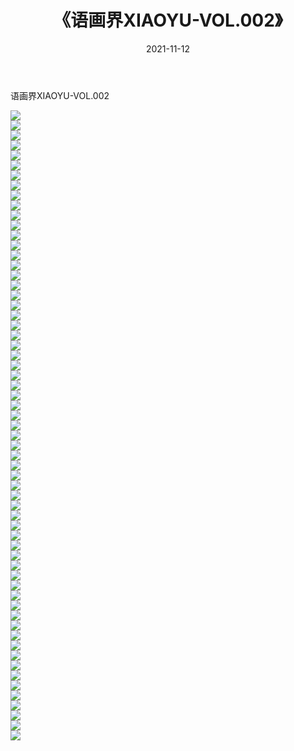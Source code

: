 ﻿---
layout: post
title:  《语画界XIAOYU-VOL.002》
date:   2021-11-12
img: http://imgx.orgx.ga/漏D/网络美图/2021/语画界XIAOYU-VOL.002/000.jpg
categories: [美女, 清纯, 唯美]
---

语画界XIAOYU-VOL.002

  ![](http://imgx.orgx.ga/漏D/网络美图/2021/语画界XIAOYU-VOL.002/001.jpg) <br> ![](http://imgx.orgx.ga/漏D/网络美图/2021/语画界XIAOYU-VOL.002/002.jpg) <br> ![](http://imgx.orgx.ga/漏D/网络美图/2021/语画界XIAOYU-VOL.002/003.jpg) <br> ![](http://imgx.orgx.ga/漏D/网络美图/2021/语画界XIAOYU-VOL.002/004.jpg) <br> ![](http://imgx.orgx.ga/漏D/网络美图/2021/语画界XIAOYU-VOL.002/005.jpg) <br> ![](http://imgx.orgx.ga/漏D/网络美图/2021/语画界XIAOYU-VOL.002/006.jpg) <br> ![](http://imgx.orgx.ga/漏D/网络美图/2021/语画界XIAOYU-VOL.002/007.jpg) <br> ![](http://imgx.orgx.ga/漏D/网络美图/2021/语画界XIAOYU-VOL.002/008.jpg) <br> ![](http://imgx.orgx.ga/漏D/网络美图/2021/语画界XIAOYU-VOL.002/009.jpg) <br> ![](http://imgx.orgx.ga/漏D/网络美图/2021/语画界XIAOYU-VOL.002/010.jpg) <br> ![](http://imgx.orgx.ga/漏D/网络美图/2021/语画界XIAOYU-VOL.002/011.jpg) <br> ![](http://imgx.orgx.ga/漏D/网络美图/2021/语画界XIAOYU-VOL.002/012.jpg) <br> ![](http://imgx.orgx.ga/漏D/网络美图/2021/语画界XIAOYU-VOL.002/013.jpg) <br> ![](http://imgx.orgx.ga/漏D/网络美图/2021/语画界XIAOYU-VOL.002/014.jpg) <br> ![](http://imgx.orgx.ga/漏D/网络美图/2021/语画界XIAOYU-VOL.002/015.jpg) <br> ![](http://imgx.orgx.ga/漏D/网络美图/2021/语画界XIAOYU-VOL.002/016.jpg) <br> ![](http://imgx.orgx.ga/漏D/网络美图/2021/语画界XIAOYU-VOL.002/017.jpg) <br> ![](http://imgx.orgx.ga/漏D/网络美图/2021/语画界XIAOYU-VOL.002/018.jpg) <br> ![](http://imgx.orgx.ga/漏D/网络美图/2021/语画界XIAOYU-VOL.002/019.jpg) <br> ![](http://imgx.orgx.ga/漏D/网络美图/2021/语画界XIAOYU-VOL.002/020.jpg) <br> ![](http://imgx.orgx.ga/漏D/网络美图/2021/语画界XIAOYU-VOL.002/021.jpg) <br> ![](http://imgx.orgx.ga/漏D/网络美图/2021/语画界XIAOYU-VOL.002/022.jpg) <br> ![](http://imgx.orgx.ga/漏D/网络美图/2021/语画界XIAOYU-VOL.002/023.jpg) <br> ![](http://imgx.orgx.ga/漏D/网络美图/2021/语画界XIAOYU-VOL.002/024.jpg) <br> ![](http://imgx.orgx.ga/漏D/网络美图/2021/语画界XIAOYU-VOL.002/025.jpg) <br> ![](http://imgx.orgx.ga/漏D/网络美图/2021/语画界XIAOYU-VOL.002/026.jpg) <br> ![](http://imgx.orgx.ga/漏D/网络美图/2021/语画界XIAOYU-VOL.002/027.jpg) <br> ![](http://imgx.orgx.ga/漏D/网络美图/2021/语画界XIAOYU-VOL.002/028.jpg) <br> ![](http://imgx.orgx.ga/漏D/网络美图/2021/语画界XIAOYU-VOL.002/029.jpg) <br> ![](http://imgx.orgx.ga/漏D/网络美图/2021/语画界XIAOYU-VOL.002/030.jpg) <br> ![](http://imgx.orgx.ga/漏D/网络美图/2021/语画界XIAOYU-VOL.002/031.jpg) <br> ![](http://imgx.orgx.ga/漏D/网络美图/2021/语画界XIAOYU-VOL.002/032.jpg) <br> ![](http://imgx.orgx.ga/漏D/网络美图/2021/语画界XIAOYU-VOL.002/033.jpg) <br> ![](http://imgx.orgx.ga/漏D/网络美图/2021/语画界XIAOYU-VOL.002/034.jpg) <br> ![](http://imgx.orgx.ga/漏D/网络美图/2021/语画界XIAOYU-VOL.002/035.jpg) <br> ![](http://imgx.orgx.ga/漏D/网络美图/2021/语画界XIAOYU-VOL.002/036.jpg) <br> ![](http://imgx.orgx.ga/漏D/网络美图/2021/语画界XIAOYU-VOL.002/037.jpg) <br> ![](http://imgx.orgx.ga/漏D/网络美图/2021/语画界XIAOYU-VOL.002/038.jpg) <br> ![](http://imgx.orgx.ga/漏D/网络美图/2021/语画界XIAOYU-VOL.002/039.jpg) <br> ![](http://imgx.orgx.ga/漏D/网络美图/2021/语画界XIAOYU-VOL.002/040.jpg) <br> ![](http://imgx.orgx.ga/漏D/网络美图/2021/语画界XIAOYU-VOL.002/041.jpg) <br> ![](http://imgx.orgx.ga/漏D/网络美图/2021/语画界XIAOYU-VOL.002/042.jpg) <br> ![](http://imgx.orgx.ga/漏D/网络美图/2021/语画界XIAOYU-VOL.002/043.jpg) <br> ![](http://imgx.orgx.ga/漏D/网络美图/2021/语画界XIAOYU-VOL.002/044.jpg) <br> ![](http://imgx.orgx.ga/漏D/网络美图/2021/语画界XIAOYU-VOL.002/045.jpg) <br> ![](http://imgx.orgx.ga/漏D/网络美图/2021/语画界XIAOYU-VOL.002/046.jpg) <br> ![](http://imgx.orgx.ga/漏D/网络美图/2021/语画界XIAOYU-VOL.002/047.jpg) <br> ![](http://imgx.orgx.ga/漏D/网络美图/2021/语画界XIAOYU-VOL.002/048.jpg) <br> ![](http://imgx.orgx.ga/漏D/网络美图/2021/语画界XIAOYU-VOL.002/049.jpg) <br> ![](http://imgx.orgx.ga/漏D/网络美图/2021/语画界XIAOYU-VOL.002/050.jpg) <br> ![](http://imgx.orgx.ga/漏D/网络美图/2021/语画界XIAOYU-VOL.002/051.jpg) <br> ![](http://imgx.orgx.ga/漏D/网络美图/2021/语画界XIAOYU-VOL.002/052.jpg) <br> ![](http://imgx.orgx.ga/漏D/网络美图/2021/语画界XIAOYU-VOL.002/053.jpg) <br> ![](http://imgx.orgx.ga/漏D/网络美图/2021/语画界XIAOYU-VOL.002/054.jpg) <br> ![](http://imgx.orgx.ga/漏D/网络美图/2021/语画界XIAOYU-VOL.002/055.jpg) <br> ![](http://imgx.orgx.ga/漏D/网络美图/2021/语画界XIAOYU-VOL.002/056.jpg) <br> ![](http://imgx.orgx.ga/漏D/网络美图/2021/语画界XIAOYU-VOL.002/057.jpg) <br> ![](http://imgx.orgx.ga/漏D/网络美图/2021/语画界XIAOYU-VOL.002/058.jpg) <br> ![](http://imgx.orgx.ga/漏D/网络美图/2021/语画界XIAOYU-VOL.002/059.jpg) <br> ![](http://imgx.orgx.ga/漏D/网络美图/2021/语画界XIAOYU-VOL.002/060.jpg) <br> ![](http://imgx.orgx.ga/漏D/网络美图/2021/语画界XIAOYU-VOL.002/061.jpg) <br> ![](http://imgx.orgx.ga/漏D/网络美图/2021/语画界XIAOYU-VOL.002/062.jpg) <br> ![](http://imgx.orgx.ga/漏D/网络美图/2021/语画界XIAOYU-VOL.002/063.jpg) <br>